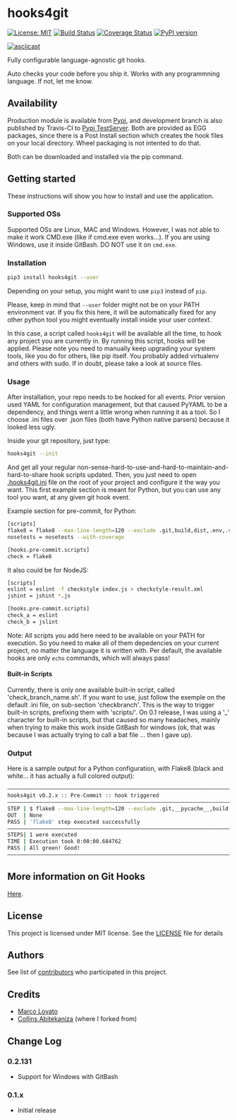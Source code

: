 # hooks4git

[![License: MIT](https://img.shields.io/badge/License-MIT-yellow.svg)](https://opensource.org/licenses/MIT)
[![Build Status](https://travis-ci.org/lovato/hooks4git.svg?branch=master)](https://travis-ci.org/lovato/hooks4git)
[![Coverage Status](https://coveralls.io/repos/github/lovato/hooks4git/badge.svg?branch=master)](https://coveralls.io/github/lovato/hooks4git?branch=master)
[![PyPI version](https://badge.fury.io/py/hooks4git.svg)](https://badge.fury.io/py/hooks4git)

[![asciicast](https://asciinema.org/a/197368.png)](https://asciinema.org/a/197368)

Fully configurable language-agnostic git hooks.

Auto checks your code before you ship it. Works with any programmning language. If not, let me know.

## Availability

Production module is available from [Pypi](https://pypi.org/project/hooks4git), and development branch is also published by Travis-CI to [Pypi TestServer](https://test.pypi.org/project/hooks4git). Both are provided as EGG packages, since there is a Post Install section which creates the hook files on your local directory. Wheel packaging is not intented to do that.

Both can be downloaded and installed via the pip command.

## Getting started

These instructions will show you how to install and use the application.

### Supported OSs

Supported OSs are Linux, MAC and Windows. However, I was not able to make it work CMD.exe (like if cmd.exe even works...). If you are using Windows, use it inside GitBash. DO NOT use it on `cmd.exe`.

### Installation

 ```bash
 pip3 install hooks4git --user
 ```

Depending on your setup, you might want to use `pip3` instead of `pip`.

Please, keep in mind that `--user` folder might not be on your PATH environment var. If you fix this here, it will be automatically fixed for any other python tool you might eventually install inside your user context.

In this case, a script called `hooks4git` will be available all the time, to hook any project you are currently in.
By running this script, hooks will be applied. Please note you need to manually keep upgrading your system tools, like you do for others, like pip itself.
You probably added virtualenv and others with sudo. If in doubt, please take a look at source files.

### Usage

After installation, your repo needs to be hooked for all events. Prior version used YAML for configuration management, but that caused PyYAML to be a dependency, and things went a little wrong when running it as a tool. So I choose .ini files over .json files (both have Python native parsers) because it looked less ugly.

Inside your git repository, just type:

 ```bash
hooks4git --init
 ```

And get all your regular non-sense-hard-to-use-and-hard-to-maintain-and-hard-to-share hook scripts updated.
Then, you just need to open [.hooks4git.ini](hooks4git/.hooks4git.ini) file on the root of your project and configure it the way you want.
This first example section is meant for Python, but you can use any tool you want, at any given git hook event.

Example section for pre-commit, for Python:

 ```bash
[scripts]
flake8 = flake8 --max-line-length=120 --exclude .git,build,dist,.env,.venv
nosetests = nosetests --with-coverage

[hooks.pre-commit.scripts]
check = flake8
 ```

It also could be for NodeJS:

 ```bash
[scripts]
eslint = eslint -f checkstyle index.js > checkstyle-result.xml
jshint = jshint *.js

[hooks.pre-commit.scripts]
check_a = eslint
check_b = jslint
 ```

Note: All scripts you add here need to be available on your PATH for execution. So you need to make all of them depedencies on your current project, no matter the language it is written with. Per default, the available hooks are only `echo` commands, which will always pass!

#### Built-in Scripts

Currently, there is only one available built-in script, called 'check_branch_name.sh'. If you want to use, just follow the exemple on the default .ini file, on sub-section 'checkbranch'. This is the way to trigger built-in scripts, prefixing them with 'scripts/'. On 0.1 release, I was using a '_' character for built-in scripts, but that caused so many headaches, mainly when trying to make this work inside GitBash for windows (ok, that was because I was actually trying to call a bat file ... then I gave up).

### Output

Here is a sample output for a Python configuration, with Flake8 (black and white... it has actually a full colored output):

 ```bash
———————————————————————————————————————————————————————————————————————————————
hooks4git v0.2.x :: Pre-Commit :: hook triggered
———————————————————————————————————————————————————————————————————————————————
STEP | $ flake8 --max-line-length=120 --exclude .git,__pycache__,build,dist
OUT  | None
PASS | 'flake8' step executed successfully
———————————————————————————————————————————————————————————————————————————————
STEPS| 1 were executed
TIME | Execution took 0:00:00.684762
PASS | All green! Good!
———————————————————————————————————————————————————————————————————————————————
 ```

## More information on Git Hooks

[Here](https://githooks.com).

## License

This project is licensed under MIT license. See the [LICENSE](LICENSE) file for details

## Authors

See list of [contributors](../../graphs/contributors) who participated in this project.

## Credits

- [Marco Lovato](https://github.com/lovato)
- [Collins Abitekaniza](https://github.com/collin5/precommit-hook) (where I forked from)

## Change Log

### 0.2.131

- Support for Windows with GitBash

### 0.1.x

- Initial release